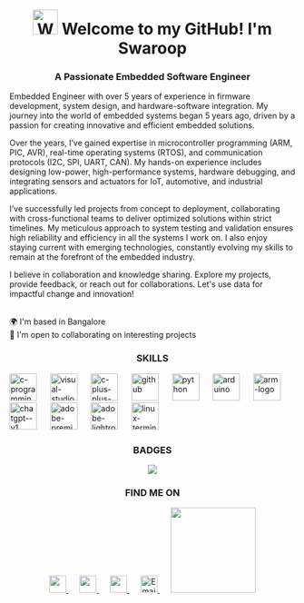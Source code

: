 <h1 align="center"><img src="https://raw.githubusercontent.com/Tarikul-Islam-Anik/Animated-Fluent-Emojis/master/Emojis/Hand%20gestures/Waving%20Hand.png" alt="Waving Hand" width="44" height="44"/>
 Welcome to my GitHub! I'm Swaroop</h1>
<h3 align="center">A Passionate Embedded Software Engineer</h3>
<p align="justified">
  Embedded Engineer with over 5 years of experience in firmware development, system design, and hardware-software integration. My journey into the world of embedded systems began 5 years ago, driven by a passion for creating innovative and efficient embedded solutions.

Over the years, I’ve gained expertise in microcontroller programming (ARM, PIC, AVR), real-time operating systems (RTOS), and communication protocols (I2C, SPI, UART, CAN). My hands-on experience includes designing low-power, high-performance systems, hardware debugging, and integrating sensors and actuators for IoT, automotive, and industrial applications.

I’ve successfully led projects from concept to deployment, collaborating with cross-functional teams to deliver optimized solutions within strict timelines. My meticulous approach to system testing and validation ensures high reliability and efficiency in all the systems I work on. I also enjoy staying current with emerging technologies, constantly evolving my skills to remain at the forefront of the embedded industry.

I believe in collaboration and knowledge sharing. Explore my projects, provide feedback, or reach out for collaborations. Let's use data for impactful change and innovation!
</p>
<p align="left">
</br>🌍  I'm based in Bangalore<br>
  🤝  I'm open to collaborating on interesting projects<br>
</p>
<h3 align="center">SKILLS</h3>
<img width="48" height="48" src="https://img.icons8.com/fluency/48/c-programming.png" alt="c-programming"/>
  &nbsp;&nbsp;&nbsp;&nbsp;
  <img width="48" height="48" src="https://img.icons8.com/fluency/48/visual-studio-code-2019.png" alt="visual-studio-code-2019"/>
  &nbsp;&nbsp;&nbsp;&nbsp;
  <img width="48" height="48" src="https://img.icons8.com/fluency/48/c-plus-plus-logo.png" alt="c-plus-plus-logo"/>
  &nbsp;&nbsp;&nbsp;&nbsp;
  <img width="48" height="48" src="https://img.icons8.com/fluency/48/github.png" alt="github"/>
  &nbsp;&nbsp;&nbsp;&nbsp;
  <img width="48" height="48" src="https://img.icons8.com/fluency/48/python.png" alt="python"/>
  &nbsp;&nbsp;&nbsp;&nbsp;
  <img width="48" height="48" src="https://img.icons8.com/fluency/48/arduino.png" alt="arduino"/>
  &nbsp;&nbsp;&nbsp;&nbsp;
  <img width="48" height="48" src="https://img.icons8.com/fluency/48/arm-logo.png" alt="arm-logo"/>
  &nbsp;&nbsp;&nbsp;&nbsp;
  <img width="48" height="48" src="https://img.icons8.com/fluency/48/chatgpt--v1.png" alt="chatgpt--v1"/>
  &nbsp;&nbsp;&nbsp;&nbsp;
  <img width="48" height="48" src="https://img.icons8.com/fluency/48/adobe-premiere-pro.png" alt="adobe-premiere-pro"/>
  &nbsp;&nbsp;&nbsp;&nbsp;
  <img width="48" height="48" src="https://img.icons8.com/fluency/48/adobe-lightroom.png" alt="adobe-lightroom"/>
  &nbsp;&nbsp;&nbsp;&nbsp;
  <img width="48" height="48" src="https://img.icons8.com/fluency/48/linux-terminal.png" alt="linux-terminal"/>
</p>

<h3 align="center">BADGES</h3>
<p align="center">
  <a href="http://www.github.com/CodeBySwaroop"><img src="https://github-readme-streak-stats.herokuapp.com/?user=CodeBySwaroop&stroke=ffffff&background=1c1917&ring=0891b2&fire=0891b2&currStreakNum=ffffff&currStreakLabel=0891b2&sideNums=ffffff&sideLabels=ffffff&dates=ffffff&hide_border=true" /></a>
</p>


<h3 align="center">FIND ME ON</h1>
<p align="center">
  <a href="https://www.github.com/CodeBySwaroop" target="_blank" rel="noreferrer"> 
    <picture>
      <source media="(prefers-color-scheme: dark)" srcset="https://raw.githubusercontent.com/danielcranney/readme-generator/main/public/icons/socials/github-dark.svg" />
      <source media="(prefers-color-scheme: light)" srcset="https://raw.githubusercontent.com/danielcranney/readme-generator/main/public/icons/socials/github.svg" />
      <img src="https://raw.githubusercontent.com/danielcranney/readme-generator/main/public/icons/socials/github.svg" width="30" height="30" />
    </picture>
  </a>
 &nbsp;&nbsp;&nbsp;&nbsp;
  <a href="https://www.linkedin.com/in/swaroopmeher/" target="_blank" rel="noreferrer">
    <picture>
      <source media="(prefers-color-scheme: dark)" srcset="https://raw.githubusercontent.com/danielcranney/readme-generator/main/public/icons/socials/linkedin-dark.svg" />
      <source media="(prefers-color-scheme: light)" srcset="https://raw.githubusercontent.com/danielcranney/readme-generator/main/public/icons/socials/linkedin.svg" />
      <img src="https://raw.githubusercontent.com/danielcranney/readme-generator/main/public/icons/socials/linkedin.svg" width="30" height="30" />
    </picture>
  </a>
  &nbsp;&nbsp;&nbsp;&nbsp;
  <a href="http://www.medium.com/@swameher" target="_blank" rel="noreferrer">
    <picture>
      <source media="(prefers-color-scheme: dark)" srcset="https://raw.githubusercontent.com/danielcranney/readme-generator/main/public/icons/socials/medium-dark.svg" />
      <source media="(prefers-color-scheme: light)" srcset="https://raw.githubusercontent.com/danielcranney/readme-generator/main/public/icons/socials/medium.svg" />
      <img src="https://raw.githubusercontent.com/danielcranney/readme-generator/main/public/icons/socials/medium.svg" width="30" height="30" />
    </picture>
  </a>
 &nbsp;&nbsp;&nbsp;&nbsp;
  <a href="mailto:swaroop8396@gmail.com" target="_blank" rel="noreferrer">
   <img src="https://upload.wikimedia.org/wikipedia/commons/7/7e/Gmail_icon_%282020%29.svg" width="30" height="30" alt="Email Icon" />
  </a>
  &nbsp;&nbsp;&nbsp;&nbsp;
  <a href="https://www.buymeacoffee.com/swaroopmeher"><img src="https://cdn.buymeacoffee.com/buttons/v2/default-yellow.png" width="150"/></a>
</p>

